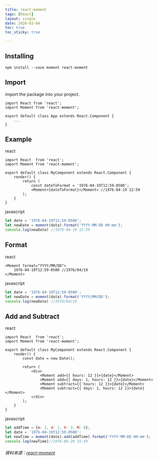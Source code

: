 ```yaml
---
title: react-moment
tags: [React]
layout: single
date: 2020-03-04
toc: true
toc_sticky: true

---
```



## Installing
``` 
npm install --save moment react-moment
```
## Import
import the package into your project.
``` react
import React from 'react';
import Moment from 'react-moment';
 
export default class App extends React.Component {
    ...
}
```

## Example
react
``` react
import React  from 'react';
import Moment from 'react-moment';
 
export default class MyComponent extends React.Component {
    render() {
        return (
            const dateToFormat = '1976-04-19T12:59-0500';
            <Moment>{dateToFormat}</Moment> //1976-04-19 12:59
        );
    }
}
```
javascript
``` javascript
let date = '1976-04-19T12:59-0500';
let newDate = moment(data).format('YYYY-MM-DD HH:mm');
console.log(newDate) //1976-04-19 12:59
```

## Format
react
``` react
<Moment format="YYYY/MM/DD">
    1976-04-19T12:59-0500 //1976/04/19
</Moment>
```
javascript
``` javascript
let date = '1976-04-19T12:59-0500';
let newDate = moment(data).format('YYYY/MM/DD');
console.log(newDate) //1976/04/19
```
## Add and Subtract
react
``` react
import React  from 'react';
import Moment from 'react-moment';
 
export default class MyComponent extends React.Component {
    render() {
        const date = new Date();
 
        return (
            <div>
                <Moment add={{ hours: 12 }}>{date}</Moment>
                <Moment add={{ days: 1, hours: 12 }}>{date}</Moment>
                <Moment subtract={{ hours: 12 }}>{date}</Moment>
                <Moment subtract={{ days: 1, hours: 12 }}>{date}</Moment>
            </div>
        );
    }
}
```
javascript 
``` javascript
let addTime = {m: 2, d: 1, h: 3, M: 0};
let date = '1976-04-19T12:59-0500';
let newTime = moment(date).add(addTime).format('YYYY-MM-DD HH:mm');
console.log(newTime)//1976-06-20 15:59
```
###### 資料來源：[react-moment](https://www.npmjs.com/package/react-moment#add-and-subtract)